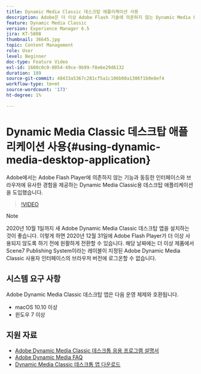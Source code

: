 ```yaml
---
title: Dynamic Media Classic 데스크탑 애플리케이션 사용
description: Adobe은 더 이상 Adobe Flash 기술에 의존하지 않는 Dynamic Media Classic 사용자를 위한 데스크탑 애플리케이션을 브라우저에서 도입했습니다.
feature: Dynamic Media Classic
version: Experience Manager 6.5
jira: KT-5808
thumbnail: 36645.jpg
topic: Content Management
role: User
level: Beginner
doc-type: Feature Video
exl-id: 1600c0c0-0054-49ce-9b99-f8e6e29d6132
duration: 189
source-git-commit: 48433a5367c281cf5a1c106b08a1306f1b0e8ef4
workflow-type: tm+mt
source-wordcount: '173'
ht-degree: 1%

---
```


# Dynamic Media Classic 데스크탑 애플리케이션 사용{#using-dynamic-media-desktop-application}

Adobe에서는 Adobe Flash Player에 의존하지 않는 기능과 동등한 인터페이스와 브라우저에 유사한 경험을 제공하는 Dynamic Media Classic용 데스크탑 애플리케이션을 도입했습니다.

>[!VIDEO](https://video.tv.adobe.com/v/327763?quality=12&learn=on&captions=kor)

>[!NOTE]
>
> 2020년 10월 1일까지 새 Adobe Dynamic Media Classic 데스크탑 앱을 설치하는 것이 좋습니다. 이렇게 하면 2020년 12월 31일에 Adobe Flash Player가 더 이상 사용되지 않도록 하기 전에 원활하게 전환할 수 있습니다. 해당 날짜에는 더 이상 제품에서 Scene7 Publishing System이라는 레이블이 지정된 Adobe Dynamic Media Classic 사용자 인터페이스의 브라우저 버전에 로그온할 수 없습니다.

## 시스템 요구 사항

Adobe Dynamic Media Classic 데스크탑 앱은 다음 운영 체제와 호환됩니다.

* macOS 10.10 이상
* 윈도우 7 이상

## 지원 자료

* [Adobe Dynamic Media Classic 데스크톱 응용 프로그램 설명서](https://experienceleague.adobe.com/docs/dynamic-media-classic/using/intro/dynamic-media-classic-desktop-app.html?lang=ko)
* [Adobe Dynamic Media FAQ](https://experienceleague.adobe.com/docs/dynamic-media-classic/using/new-ui-2020.html?lang=ko)
* [Dynamic Media Classic 데스크톱 앱 다운로드](https://experienceleague.adobe.com/docs/dynamic-media-classic/using/new-ui-2020.html?lang=ko)

